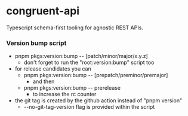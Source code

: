 # congruent-api
Typescript schema-first tooling for agnostic REST APIs.

### Version bump script
- pnpm pkgs:version:bump -- [patch/minor/major/x.y.z]
  - don't forget to run the "root:version:bump" script too
- for release candidates you can
  - pnpm pkgs:version:bump -- [prepatch/preminor/premajor]
    - and then
  - pnpm pkgs:version:bump -- prerelease
    - to increase the rc counter
- the git tag is created by the github action instead of "pnpm version" 
  - --no-git-tag-version flag is provided within the script

